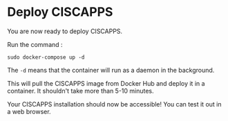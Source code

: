# Deploy CISCAPPS

You are now ready to deploy CISCAPPS.

Run the command :
```Shell
sudo docker-compose up -d
```

The `-d` means that the container will run as a daemon in the background.

This will pull the CISCAPPS image from Docker Hub and deploy it in a container.
It shouldn't take more than 5-10 minutes.

Your CISCAPPS installation should now be accessible! You can test it out in a web browser.